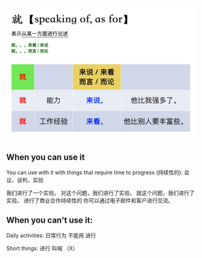 

![](2021-01-27-08-44-31.png)

## When you can use it
You can use with it with things that require time to progress (持续性的):
会议，谈判，实验

我们进行了一个实验。
对这个问题，我们进行了实验。
就这个问题，我们进行了实验。
进行了商业合作持续性的
你可以通过电子邮件和客户进行交流。

## When you can't use it:

Daily activities:
日常行为 不能用 进行

Short things:
进行 叫喊 （X）